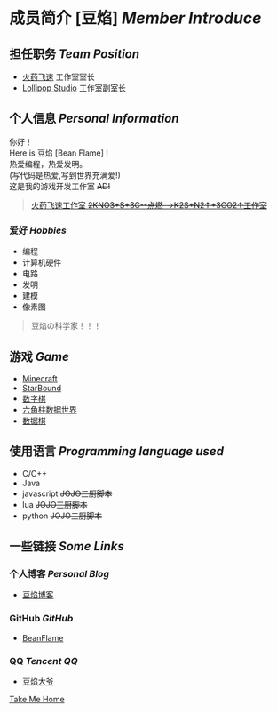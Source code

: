 # 成员简介 [豆焰] *Member Introduce* 

## 担任职务 *Team Position*

- [火药飞速]() 工作室室长
- [Lollipop Studio](/) 工作室副室长

## 个人信息 *Personal Information*

你好！   
Here is 豆焰 [Bean Flame] !    
热爱编程，热爱发明。     
(写代码是热爱,写到世界充满爱!)     
这是我的游戏开发工作室 ~~AD!~~     
> [火药飞速工作室 ~~2KNO3+S+3C--点燃-→K2S+N2↑+3CO2↑工作室~~]()     

### 爱好 *Hobbies* 

- 编程 
- 计算机硬件 
- 电路 
- 发明 
- 建模 
- 像素图 

> 豆焰の科学家！！！

## 游戏 *Game*

- [Minecraft](https://minecraft.net)
- [StarBound](https://store.steampowered.com/app/211820/Starbound)
- [数字棋](/)
- [六角柱数据世界](/)
- [数据棋](/)

## 使用语言 *Programming language used*

- C/C++ 
- Java 
- javascript ~~JOJO三厨脚本~~
- lua ~~JOJO三厨脚本~~
- python ~~JOJO三厨脚本~~

## 一些链接  *Some Links*

### 个人博客  *Personal Blog*

- [豆焰博客](https://blog.beanflame.ml)

### GitHub  *GitHub*

- [BeanFlame](https://github.com/beanflame)

### QQ  *Tencent QQ*

- [豆焰大爷](http://wpa.qq.com/msgrd?v=3&uin=2962672241&site=qq&menu=yes)


[Take Me Home](/)

